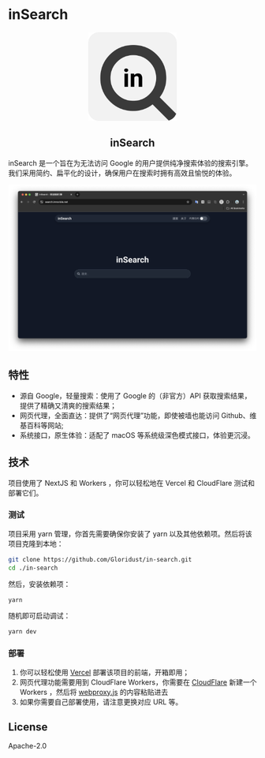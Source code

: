 # inSearch

<p align="center">
  <a href="#">
    <img width="180" src="public/favicon-r.png">
  </a>
</p>
<h2 align="center">inSearch</h2>

inSearch 是一个旨在为无法访问 Google 的用户提供纯净搜索体验的搜索引擎。我们采用简约、扁平化的设计，确保用户在搜索时拥有高效且愉悦的体验。

![Preview](public/Preview.png)

## 特性

- 源自 Google，轻量搜索：使用了 Google 的（非官方）API 获取搜索结果，提供了精确又清爽的搜索结果；
- 网页代理，全面直达：提供了“网页代理”功能，即使被墙也能访问 Github、维基百科等网站;
- 系统接口，原生体验：适配了 macOS 等系统级深色模式接口，体验更沉浸。

## 技术

项目使用了 NextJS 和 Workers ，你可以轻松地在 Vercel 和 CloudFlare 测试和部署它们。

### 测试

项目采用 yarn 管理，你首先需要确保你安装了 yarn 以及其他依赖项。然后将该项目克隆到本地：

```bash
git clone https://github.com/Gloridust/in-search.git
cd ./in-search
```

然后，安装依赖项：

```bash
yarn
```

随机即可启动调试：

```bash
yarn dev
```

### 部署

1. 你可以轻松使用 [Vercel](https://vercel.com) 部署该项目的前端，开箱即用；
2. 网页代理功能需要用到 CloudFlare Workers，你需要在 [CloudFlare](https://dash.cloudflare.com/) 新建一个 Workers ，然后将 [webproxy.js](webproxy.js) 的内容粘贴进去
3. 如果你需要自己部署使用，请注意更换对应 URL 等。

## License

Apache-2.0